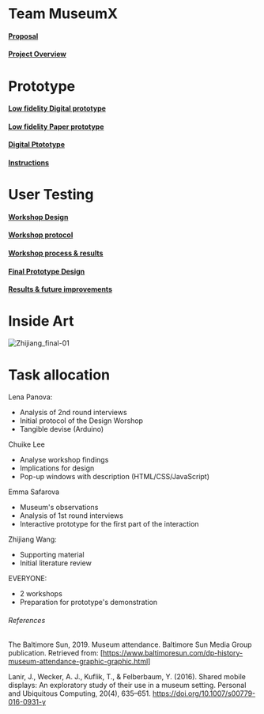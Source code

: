# Team MuseumX
#### [Proposal](https://github.com/zhijiang95/MuseumX/wiki/Proposal)

#### [Project Overview](https://github.com/deco3500-2019/MuseumX/wiki/Project-Overview)

# Prototype
#### [Low fidelity Digital prototype](https://www.figma.com/file/yHFx6LVHbNLGkG8b9pBLkQ/MuseumX?node-id=0%3A1)

#### [Low fidelity Paper prototype](https://github.com/deco3500-2019/MuseumX/wiki/Paper-prototype)

#### [Digital Ptototype](https://www.figma.com/file/BUuARt6IHqh5hrz6XehG29/MuseUmX-prototype?node-id=0%3A1)

#### [Instructions](https://github.com/zhijiang95/MuseumX/wiki/Instructions)

# User Testing
#### [Workshop Design](https://github.com/zhijiang95/MuseumX/wiki/workshop-design)

#### [Workshop protocol](https://github.com/zhijiang95/MuseumX/wiki/Workshop-protocol)

#### [Workshop process & results](https://github.com/zhijiang95/MuseumX/wiki/Workshop-process-&-results)

#### [Final Prototype Design](https://github.com/zhijiang95/MuseumX/wiki/Final-Prototype-Deign)

#### [Results & future improvements](https://github.com/zhijiang95/MuseumX/wiki/Future-improvements)


# Inside Art
![Zhijiang_final-01](https://user-images.githubusercontent.com/54301507/67284828-b3245100-f519-11e9-84e2-40e98d0f1258.png)


    
# Task allocation
Lena Panova: 
  - Analysis of 2nd round interviews
  - Initial protocol of the Design Worshop
  - Tangible devise (Arduino)
  
  Chuike Lee
  - Analyse workshop findings
  - Implications for design
  - Pop-up windows with description (HTML/CSS/JavaScript)

Emma Safarova 
   - Museum's observations
   - Analysis of 1st round interviews 
   - Interactive prototype for the first part of the interaction 


 Zhijiang Wang:
   - Supporting material
   - Initial literature review
 
 EVERYONE:
   - 2 workshops 
   - Preparation for prototype's demonstration
   
###### References
The Baltimore Sun, 2019. Museum attendance. Baltimore Sun Media Group publication. Retrieved from: [https://www.baltimoresun.com/dp-history-museum-attendance-graphic-graphic.html]

Lanir, J., Wecker, A. J., Kuflik, T., & Felberbaum, Y. (2016). Shared mobile displays: An exploratory study of their use in a museum setting. Personal and Ubiquitous Computing, 20(4), 635–651. https://doi.org/10.1007/s00779-016-0931-y

